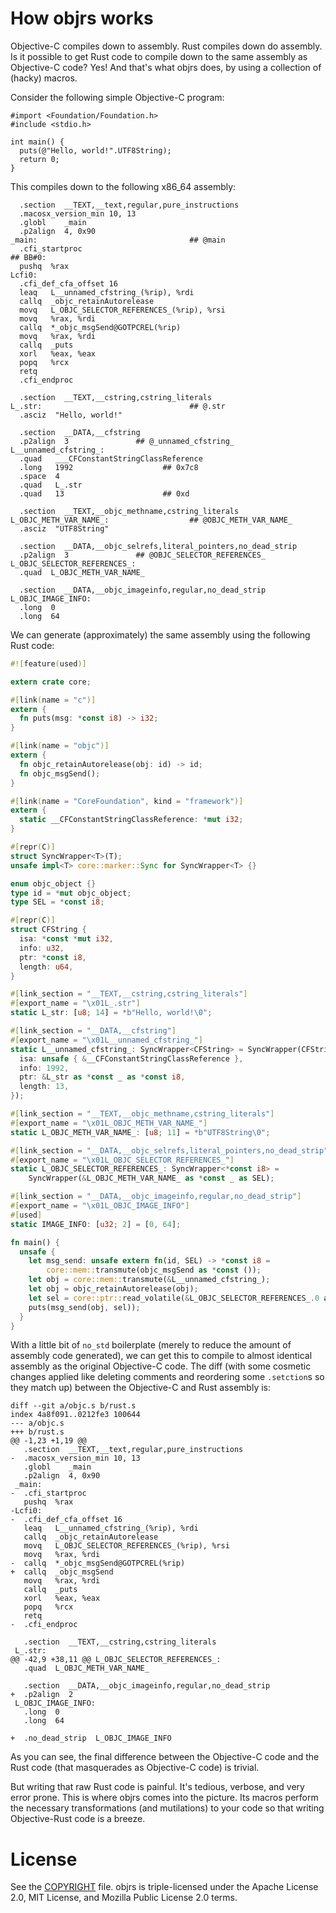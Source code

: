# How objrs works

Objective-C compiles down to assembly. Rust compiles down do assembly. Is it possible to get Rust code to compile down to the same assembly as Objective-C code? Yes! And that's what objrs does, by using a collection of (hacky) macros.

Consider the following simple Objective-C program:
```objective_c
#import <Foundation/Foundation.h>
#include <stdio.h>

int main() {
  puts(@"Hello, world!".UTF8String);
  return 0;
}
```

This compiles down to the following x86_64 assembly:

```
  .section  __TEXT,__text,regular,pure_instructions
  .macosx_version_min 10, 13
  .globl    _main
  .p2align  4, 0x90
_main:                                  ## @main
  .cfi_startproc
## BB#0:
  pushq  %rax
Lcfi0:
  .cfi_def_cfa_offset 16
  leaq   L__unnamed_cfstring_(%rip), %rdi
  callq  _objc_retainAutorelease
  movq   L_OBJC_SELECTOR_REFERENCES_(%rip), %rsi
  movq   %rax, %rdi
  callq  *_objc_msgSend@GOTPCREL(%rip)
  movq   %rax, %rdi
  callq  _puts
  xorl   %eax, %eax
  popq   %rcx
  retq
  .cfi_endproc

  .section  __TEXT,__cstring,cstring_literals
L_.str:                                 ## @.str
  .asciz  "Hello, world!"

  .section  __DATA,__cfstring
  .p2align  3               ## @_unnamed_cfstring_
L__unnamed_cfstring_:
  .quad   ___CFConstantStringClassReference
  .long   1992                    ## 0x7c8
  .space  4
  .quad   L_.str
  .quad   13                      ## 0xd

  .section  __TEXT,__objc_methname,cstring_literals
L_OBJC_METH_VAR_NAME_:                  ## @OBJC_METH_VAR_NAME_
  .asciz  "UTF8String"

  .section  __DATA,__objc_selrefs,literal_pointers,no_dead_strip
  .p2align  3               ## @OBJC_SELECTOR_REFERENCES_
L_OBJC_SELECTOR_REFERENCES_:
  .quad  L_OBJC_METH_VAR_NAME_

  .section  __DATA,__objc_imageinfo,regular,no_dead_strip
L_OBJC_IMAGE_INFO:
  .long  0
  .long  64
```

We can generate (approximately) the same assembly using the following Rust code:

```rust
#![feature(used)]

extern crate core;

#[link(name = "c")]
extern {
  fn puts(msg: *const i8) -> i32;
}

#[link(name = "objc")]
extern {
  fn objc_retainAutorelease(obj: id) -> id;
  fn objc_msgSend();
}

#[link(name = "CoreFoundation", kind = "framework")]
extern {
  static __CFConstantStringClassReference: *mut i32;
}

#[repr(C)]
struct SyncWrapper<T>(T);
unsafe impl<T> core::marker::Sync for SyncWrapper<T> {}

enum objc_object {}
type id = *mut objc_object;
type SEL = *const i8;

#[repr(C)]
struct CFString {
  isa: *const *mut i32,
  info: u32,
  ptr: *const i8,
  length: u64,
}

#[link_section = "__TEXT,__cstring,cstring_literals"]
#[export_name = "\x01L_.str"]
static L_str: [u8; 14] = *b"Hello, world!\0";

#[link_section = "__DATA,__cfstring"]
#[export_name = "\x01L__unnamed_cfstring_"]
static L__unnamed_cfstring_: SyncWrapper<CFString> = SyncWrapper(CFString {
  isa: unsafe { &__CFConstantStringClassReference },
  info: 1992,
  ptr: &L_str as *const _ as *const i8,
  length: 13,
});

#[link_section = "__TEXT,__objc_methname,cstring_literals"]
#[export_name = "\x01L_OBJC_METH_VAR_NAME_"]
static L_OBJC_METH_VAR_NAME_: [u8; 11] = *b"UTF8String\0";

#[link_section = "__DATA,__objc_selrefs,literal_pointers,no_dead_strip"]
#[export_name = "\x01L_OBJC_SELECTOR_REFERENCES_"]
static L_OBJC_SELECTOR_REFERENCES_: SyncWrapper<*const i8> =
    SyncWrapper(&L_OBJC_METH_VAR_NAME_ as *const _ as SEL);

#[link_section = "__DATA,__objc_imageinfo,regular,no_dead_strip"]
#[export_name = "\x01L_OBJC_IMAGE_INFO"]
#[used]
static IMAGE_INFO: [u32; 2] = [0, 64];

fn main() {
  unsafe {
    let msg_send: unsafe extern fn(id, SEL) -> *const i8 =
        core::mem::transmute(objc_msgSend as *const ());
    let obj = core::mem::transmute(&L__unnamed_cfstring_);
    let obj = objc_retainAutorelease(obj);
    let sel = core::ptr::read_volatile(&L_OBJC_SELECTOR_REFERENCES_.0 as *const _);
    puts(msg_send(obj, sel));
  }
}
```

With a little bit of `no_std` boilerplate (merely to reduce the amount of assembly code generated), we can get this to compile to almost identical assembly as the original Objective-C code. The diff (with some cosmetic changes applied like deleting comments and reordering some `.setction`s so they match up) between the Objective-C and Rust assembly is:

```
diff --git a/objc.s b/rust.s
index 4a8f091..0212fe3 100644
--- a/objc.s
+++ b/rust.s
@@ -1,23 +1,19 @@
   .section  __TEXT,__text,regular,pure_instructions
-  .macosx_version_min 10, 13
   .globl    _main
   .p2align  4, 0x90
 _main:
-  .cfi_startproc
   pushq  %rax
-Lcfi0:
-  .cfi_def_cfa_offset 16
   leaq   L__unnamed_cfstring_(%rip), %rdi
   callq  _objc_retainAutorelease
   movq   L_OBJC_SELECTOR_REFERENCES_(%rip), %rsi
   movq   %rax, %rdi
-  callq  *_objc_msgSend@GOTPCREL(%rip)
+  callq  _objc_msgSend
   movq   %rax, %rdi
   callq  _puts
   xorl   %eax, %eax
   popq   %rcx
   retq
-  .cfi_endproc

   .section  __TEXT,__cstring,cstring_literals
 L_.str:
@@ -42,9 +38,11 @@ L_OBJC_SELECTOR_REFERENCES_:
   .quad  L_OBJC_METH_VAR_NAME_

   .section  __DATA,__objc_imageinfo,regular,no_dead_strip
+  .p2align  2
 L_OBJC_IMAGE_INFO:
   .long  0
   .long  64

+  .no_dead_strip  L_OBJC_IMAGE_INFO
```

As you can see, the final difference between the Objective-C code and the Rust code (that masquerades as Objective-C code) is trivial.

But writing that raw Rust code is painful. It's tedious, verbose, and very error prone. This is where objrs comes into the picture. Its macros perform the necessary transformations (and mutilations) to your code so that writing Objective-Rust code is a breeze.

# License

See the [COPYRIGHT](COPYRIGHT) file. objrs is triple-licensed under the Apache License 2.0, MIT License, and Mozilla Public License 2.0 terms.
